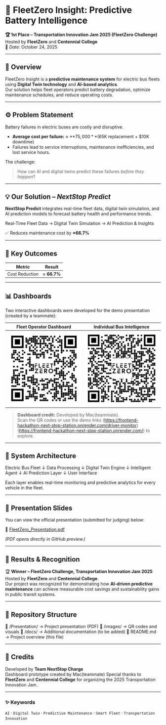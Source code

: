 # 🚌 FleetZero Insight: Predictive Battery Intelligence

**🏆 1st Place – Transportation Innovation Jam 2025 (FleetZero Challenge)**  
Hosted by **FleetZero** and **Centennial College**  
📅 *Date:* October 24, 2025  

---

## 🚀 Overview
FleetZero Insight is a **predictive maintenance system** for electric bus fleets using **Digital Twin technology** and **AI-based analytics**.  
Our solution helps fleet operators predict battery degradation, optimize maintenance schedules, and reduce operating costs.

---

## ⚙️ Problem Statement
Battery failures in electric buses are costly and disruptive.  
- **Average cost per failure:** ≈ **$75,000**  
  ($65K replacement + $10K downtime)  
- Failures lead to service interruptions, maintenance inefficiencies, and lost service hours.

The challenge:  
> How can AI and digital twins predict these failures *before they happen*?

---

## 💡 Our Solution – *NextStop Predict*
**NextStop Predict** integrates real-time fleet data, digital twin simulation, and AI prediction models to forecast battery health and performance trends.

Real-Time Fleet Data → Digital Twin Simulation → AI Prediction & Insights

✅ Reduces maintenance cost by **≈66.7%**  

---

## 🧠 Key Outcomes
| Metric | Result |
|--------|--------|
| Cost Reduction | ≈ **66.7%** |

---

## 📊 Dashboards
Two interactive dashboards were developed for the demo presentation (created by a teammate):

| Fleet Operator Dashboard | Individual Bus Intelligence |
|---------------------------|-----------------------------|
| ![Fleet Operator Dashboard](images/fleet_operator_qr.png) | ![Individual Bus Intelligence](images/Individual_Bus_Intelligence.png) |

> **Dashboard credit:** Developed by Mac(teammate).  
> Scan the QR codes
> or use the demo links (https://frontend-hackathon-next-stop-station.onrender.com/driver-monitor)
> (https://frontend-hackathon-next-stop-station.onrender.com/) to explore.

---

## 🧩 System Architecture
Electric Bus Fleet
↓
Data Processing
↓
Digital Twin Engine
↓
Intelligent Agent
↓
AI Prediction Layer
↓
User Interface

Each layer enables real-time monitoring and predictive analytics for every vehicle in the fleet.

---

## 🧾 Presentation Slides
You can view the official presentation (submitted for judging) below:

📄 [FleetZero_Presentation.pdf](Presentation/FleetZero_Presentation.pdf)

*(PDF opens directly in GitHub preview.)*

---

## 🏁 Results & Recognition
🏆 **Winner – FleetZero Challenge, Transportation Innovation Jam 2025**  
Hosted by **FleetZero** and **Centennial College**.  
Our project was recognized for demonstrating how **AI-driven predictive maintenance** can achieve measurable cost savings and sustainability gains in public transit systems.

---

## 📂 Repository Structure
📁 /Presentation/ → Project presentation (PDF)
📁 /images/ → QR codes and visuals
📁 /docs/ → Additional documentation (to be added)
📄 README.md → Project overview (this file)

---

## 🙏 Credits
Developed by **Team NextStop Charge**  
Dashboard prototype created by Mac(teammate)
Special thanks to **FleetZero** and **Centennial College** for organizing the 2025 Transportation Innovation Jam.

---

### ✨ Keywords
`AI` · `Digital Twin` · `Predictive Maintenance` · `Smart Fleet` · `Transportation Innovation`  

